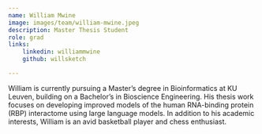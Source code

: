 ```yaml
---
name: William Mwine
image: images/team/william-mwine.jpeg
description: Master Thesis Student
role: grad
links:
    linkedin: williammwine
    github: willsketch

---
```

William is currently pursuing a Master’s degree in Bioinformatics at KU Leuven, building on a Bachelor’s in Bioscience Engineering. His thesis work focuses on developing improved models of the human RNA-binding protein (RBP) interactome using large language models. In addition to his academic interests, William is an avid basketball player and chess enthusiast.